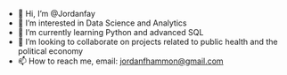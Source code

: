 - 👋 Hi, I’m @Jordanfay
- 👀 I’m interested in Data Science and Analytics 
- 🌱 I’m currently learning Python and advanced SQL
- 💞️ I’m looking to collaborate on projects related to public health and the political economy 
- 📫 How to reach me, email: jordanfhammon@gmail.com

<!---
Jordanfay/Jordanfay is a ✨ special ✨ repository because its `README.md` (this file) appears on your GitHub profile.
You can click the Preview link to take a look at your changes.
--->
